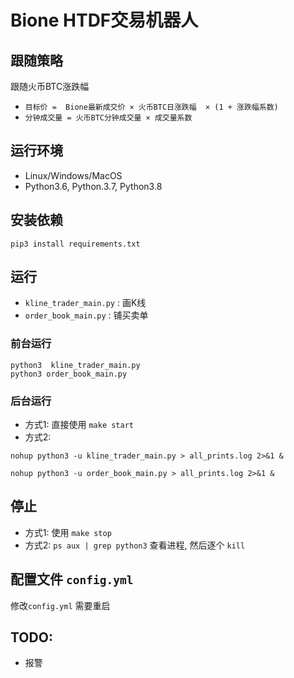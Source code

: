 # Bione HTDF交易机器人

## 跟随策略
 跟随火币BTC涨跌幅

- `目标价 =  Bione最新成交价 × 火币BTC日涨跌幅  × (1 + 涨跌幅系数) `
- `分钟成交量 = 火币BTC分钟成交量 × 成交量系数 `



## 运行环境

- Linux/Windows/MacOS
- Python3.6,  Python.3.7, Python3.8



## 安装依赖

`pip3 install requirements.txt `


## 运行

- `kline_trader_main.py` : 画K线 
- `order_book_main.py` : 铺买卖单


### 前台运行

```
python3  kline_trader_main.py
python3 order_book_main.py
```


### 后台运行

- 方式1: 直接使用 `make start`
- 方式2: 
```
nohup python3 -u kline_trader_main.py > all_prints.log 2>&1 &

nohup python3 -u order_book_main.py > all_prints.log 2>&1 &

```


## 停止

- 方式1: 使用 `make stop`
- 方式2: `ps aux | grep python3` 查看进程, 然后逐个 `kill`



## 配置文件 `config.yml`
修改`config.yml` 需要重启




## TODO:
- 报警




